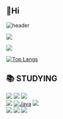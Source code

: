 
<h2> 🍊Hi </h2>


![header](https://capsule-render.vercel.app/api?type=waving&color=auto&height=300&section=header&text=Hi%20I'm%20JS_PARK&fontSize=90)
<div>
<a href="https://hits.seeyoufarm.com“><img src=”https://hits.seeyoufarm.com/api/count/incr/badge.svg?url=https%3A%2F%2Fgithub.com%2Ffodongfodong&count_bg=%2379C83D&title_bg=%23555555&icon=github.svg&icon_color=%23E7E7E7&title=today+%2F+total&edge_flat=false"/></a>
</div>



<a href="https://hits.seeyoufarm.com"><img src="https://hits.seeyoufarm.com/api/count/incr/badge.svg?url=https%3A%2F%2Fgithub.com%2Ffodongfodong%2Ffodongfodong.git&count_bg=%23DF7474&title_bg=%23E7A0DE&icon=apple.svg&icon_color=%23E7E7E7&title=today%2Ftotal&edge_flat=false"/></a>
<p>
<img src="https://github-readme-stats.vercel.app/api?username=fodongfodong&show_icons=true&theme=radical"
</p>

[![Top Langs](https://github-readme-stats.vercel.app/api/top-langs/?username=fodongfodong&layout=compact&theme=radical&langs_count=8)](https://github.com/anuraghazra/github-readme-stats)





## 📚 STUDYING
<div>
  <img src="https://img.shields.io/badge/HTML5-E34F26?style=flat-square&logo=HTML5&logoColor=white">
  <img src="https://img.shields.io/badge/CSS3-1572B6?style=flat-square&logo=CSS3&logoColor=white">
  <img src="https://img.shields.io/badge/JavaScript-F7DF1E?style=flat-square&logo=JavaScript&logoColor=white"><br>
  <img src="https://img.shields.io/badge/Spring Boot-6DB33F?style=flat-square&logo=Spring%20Boot&logoColor=white">
  <a href="https://github.com/search?q=user%3ADenverCoder1+language%3Ajava"><img alt="Java" src="https://custom-icon-badges.demolab.com/badge/Java-007396.svg?logo=java&logoColor=white"></a>
  <img src="https://img.shields.io/badge/MySQL-4479A1?style=flat-square&logo=MySQL&logoColor=white"><br>
  <img src="https://img.shields.io/badge/VS Code-007ACC?style=flat-square&logo=VisualStudioCode&logoColor=white">
  <img src="https://img.shields.io/badge/EclipseIDE-2C2255?style=flat-square&logo=EclipseIDE&logoColor=white">
  <img src="https://img.shields.io/badge/phpMyAdmin-6C78AF?style=flat-square&logo=phpMyAdmin&logoColor=white">
  
  
  
</div>


